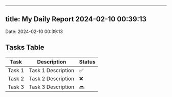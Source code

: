 
---
title: My Daily Report 2024-02-10 00:39:13
---

Date: 2024-02-10 00:39:13

## Tasks Table

| Task | Description | Status |
|------|-------------|--------|
| Task 1 | Task 1 Description | ✅ |
| Task 2 | Task 2 Description | ❌ |
| Task 3 | Task 3 Description | 🔜 |
